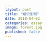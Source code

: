```yaml
---
layout: post
title: "知识复利"
date: 2018-04-02
categories: essay
image: forest.jpg
published: false
---
```



